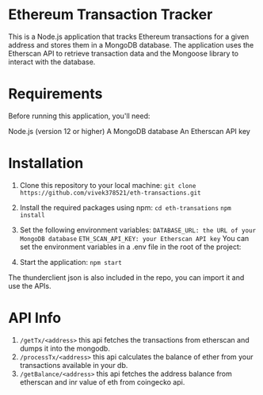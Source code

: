 # Ethereum Transaction Tracker
This is a Node.js application that tracks Ethereum transactions for a given address and stores them in a MongoDB database. The application uses the Etherscan API to retrieve transaction data and the Mongoose library to interact with the database.

# Requirements
Before running this application, you'll need:

Node.js (version 12 or higher)
A MongoDB database
An Etherscan API key

# Installation
1. Clone this repository to your local machine:
`git clone https://github.com/vivek378521/eth-transactions.git`
2. Install the required packages using npm:
`cd eth-transations`
`npm install`
3. Set the following environment variables:
`DATABASE_URL: the URL of your MongoDB database`
`ETH_SCAN_API_KEY: your Etherscan API key`
You can set the environment variables in a .env file in the root of the project:

4. Start the application:
`npm start`

The thunderclient json is also included in the repo, you can import it and use the APIs.

# API Info

1. `/getTx/<address>` this api fetches the transactions from etherscan and dumps it into the mongodb.
2. `/processTx/<address>` this api calculates the balance of ether from your transactions available in your db.
3. `/getBalance/<address>` this api fetches the address balance from etherscan and inr value of eth from coingecko api.
